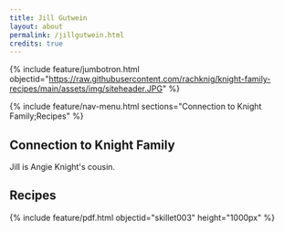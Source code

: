 ```yaml
---
title: Jill Gutwein
layout: about
permalink: /jillgutwein.html
credits: true
---
```


{% include feature/jumbotron.html objectid="https://raw.githubusercontent.com/rachknig/knight-family-recipes/main/assets/img/siteheader.JPG" %}

{% include feature/nav-menu.html sections="Connection to Knight Family;Recipes" %}

## Connection to Knight Family

Jill is Angie Knight's cousin.

## Recipes

{% include feature/pdf.html objectid="skillet003" height="1000px" %}
